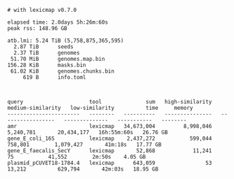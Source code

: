 
    # with lexicmap v0.7.0

    elapsed time: 2.0days 5h:26m:60s
    peak rss: 148.96 GB
    
    atb.lmi: 5.24 TiB (5,758,875,365,595)
      2.87 TiB      seeds
      2.37 TiB      genomes
     51.70 MiB      genomes.map.bin
    156.28 KiB      masks.bin
     61.02 KiB      genomes.chunks.bin
         619 B      info.toml



    query                     tool              sum   high-similarity   medium-similarity   low-similarity          time     memory
    -----------------------   --------   ----------   ---------------   -----------------   --------------   -----------   --------
    amr                       lexicmap   34,673,004         8,998,046           5,240,781       20,434,177   16h:55m:60s   26.76 GB
    gene_E_coli_16S           lexicmap    2,437,272           599,044             758,801        1,079,427       41m:18s   17.77 GB
    gene_E_faecalis_SecY      lexicmap       52,868            11,241                  75           41,552        2m:50s    4.05 GB
    plasmid_pCUVET18-1784.4   lexicmap      643,059                53              13,212          629,794       42m:03s   18.95 GB
